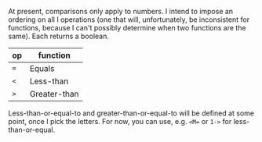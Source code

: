 At present, comparisons only apply to numbers. I intend to impose an
ordering on all I operations (one that will, unfortunately, be
inconsistent for functions, because I can't possibly determine when two
functions are the same).
Each returns a boolean.

op  | function
--- | ------------
`=` | Equals
`<` | Less-than
`>` | Greater-than

Less-than-or-equal-to and greater-than-or-equal-to will be defined at some
point, once I pick the letters. For now, you can use, e.g. `<M=` or `1->`
for less-than-or-equal.
